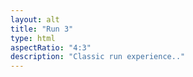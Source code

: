 ```yaml
---
layout: alt
title: "Run 3"
type: html
aspectRatio: "4:3"
description: "Classic run experience.."
---
```


